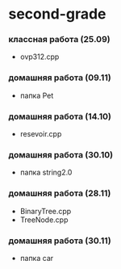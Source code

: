 # second-grade
### классная работа (25.09)
- ovp312.cpp
### домашняя работа (09.11)
- папка Pet
### домашняя работа (14.10)
- resevoir.cpp
### домашняя работа (30.10)
 - папка string2.0
### домашняя работа (28.11)
- BinaryTree.cpp
- TreeNode.cpp
### домашняя работа (30.11)
- папка car
